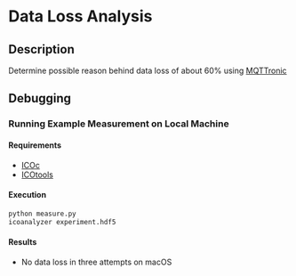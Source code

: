 # Data Loss Analysis

## Description

Determine possible reason behind data loss of about 60% using [MQTTronic](https://git.ift.tuwien.ac.at/lab/rschwaiger/mqttronic)

## Debugging

### Running Example Measurement on Local Machine

#### Requirements

- [ICOc](https://mytoolit.github.io/ICOc/)
- [ICOtools](https://github.com/MyTooliT/ICOtools)

#### Execution

```sh
python measure.py
icoanalyzer experiment.hdf5
```

#### Results

- No data loss in three attempts on macOS
